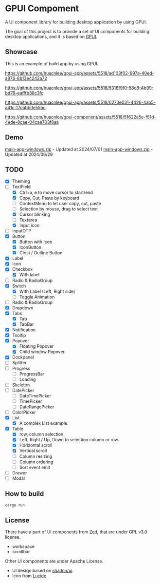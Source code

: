 # GPUI Compoment

A UI component library for building desktop application by using GPUI.

The goal of this project is to provide a set of UI components for building desktop applications, and it is based on [GPUI](https://gpui.rs).

## Showcase

This is an example of build app by using GPUI.

<https://github.com/huacnlee/gpui-app/assets/5518/ad103f02-697a-40ed-a876-8b13e4242a72>

<https://github.com/huacnlee/gpui-app/assets/5518/5316f9f0-58c8-4b99-bd79-eafffb38c3fc>

<https://github.com/huacnlee/gpui-app/assets/5518/0273e031-4426-4ab5-a41c-f7cbbb0e55bc>

<https://github.com/huacnlee/gpui-component/assets/5518/51622a5e-f51d-4ede-8cae-04cae703f8aa>

## Demo

[main-app-windows.zip](https://github.com/user-attachments/files/16049565/main-app.zip) - Updated at 2024/07/01
[main-app-windows.zip](https://github.com/user-attachments/files/16039599/main-app.zip) - Updated at 2024/06/29

## TODO

- [x] Theming
- [ ] TextField
  - [x] Ctrl+a, e to move cursor to start/end
  - [x] Copy, Cut, Paste by keyboard
  - [ ] ContextMenu to let user copy, cut, paste
  - [ ] Selection by mouse, drag to select text
  - [x] Cursor blinking
  - [ ] Textarea
  - [x] Input icon
- [ ] InputOTP
- [x] Button
  - [x] Button with Icon
  - [x] IconButton
  - [x] Glost / Outline Button
- [x] Label
- [x] Icon
- [x] Checkbox
  - [x] With label
- [ ] Radio & RadioGroup
- [x] Switch
  - [x] With Label (Left, Right side)
  - [ ] Toggle Animation
- [ ] Radio & RadioGroup
- [x] Dropdown
- [x] Tabs
  - [x] Tab
  - [x] TabBar
- [x] Notification
- [x] Tooltip
- [x] Popover
  - [x] Floating Popover
  - [x] Child window Popover
- [x] Dockpanel
- [ ] Splitter
- [ ] Progress
  - [ ] ProgressBar
  - [ ] Loading
- [ ] Skeleton
- [ ] DatePicker
  - [ ] DateTimePicker
  - [ ] TimePicker
  - [ ] DateRangePicker
- [ ] ColorPicker
- [x] List
  - [x] A complex List example.
- [x] Table
  - [x] row, column selection
  - [x] Left, Right / Up, Down to selection column or row.
  - [x] Horizontal scroll
  - [x] Vertical scroll
  - [ ] Column resizing
  - [ ] Column ordering
  - [ ] Sort event emit
- [ ] Drawer
- [ ] Modal

## How to build

```bash
cargo run
```

## License

There have a part of UI components from [Zed](https://github.com/zed-industries/zed/tree/main/crates/ui), that are under GPL v3.0 license.

- workspace
- scrollbar

Other UI components are under Apache License.

- UI design based on [shadcn/ui](https://ui.shadcn.com).
- Icon from [Lucide](https://lucide.dev).
